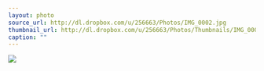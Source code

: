 ```yaml
---
layout: photo
source_url: http://dl.dropbox.com/u/256663/Photos/IMG_0002.jpg
thumbnail_url: http://dl.dropbox.com/u/256663/Photos/Thumbnails/IMG_0002.jpg
caption: ""
---
```

![](http://dl.dropbox.com/u/256663/Photos/IMG_0002.jpg)
